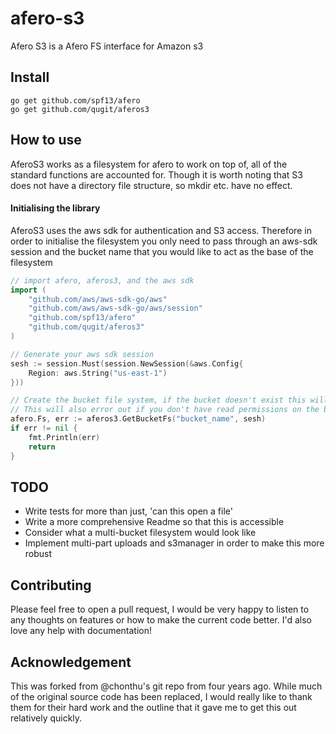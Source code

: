 # afero-s3

Afero S3 is a Afero FS interface for Amazon s3

## Install

```cli
go get github.com/spf13/afero
go get github.com/qugit/aferos3
```

## How to use

AferoS3 works as a filesystem for afero to work on top of, all of the standard functions are accounted for.
Though it is worth noting that S3 does not have a directory file structure, so mkdir etc. have no effect.

#### Initialising the library

AferoS3 uses the aws sdk for authentication and S3 access. Therefore in order to initialise the filesystem
you only need to pass through an aws-sdk session and the bucket name that you would like to act as the base
of the filesystem

```go
// import afero, aferos3, and the aws sdk
import (
	"github.com/aws/aws-sdk-go/aws"
	"github.com/aws/aws-sdk-go/aws/session"
	"github.com/spf13/afero"
	"github.com/qugit/aferos3"
)

// Generate your aws sdk session
sesh := session.Must(session.NewSession(&aws.Config{
	Region: aws.String("us-east-1")
}))

// Create the bucket file system, if the bucket doesn't exist this will create it
// This will also error out if you don't have read permissions on the bucket
afero.Fs, err := aferos3.GetBucketFs("bucket_name", sesh)
if err != nil {
	fmt.Println(err)
	return
}

```

## TODO

- Write tests for more than just, 'can this open a file'
- Write a more comprehensive Readme so that this is accessible
- Consider what a multi-bucket filesystem would look like
- Implement multi-part uploads and s3manager in order to make this more robust

## Contributing

Please feel free to open a pull request, I would be very happy to listen to any
thoughts on features or how to make the current code better. I'd also love any
help with documentation!

## Acknowledgement

This was forked from @chonthu's git repo from four years ago. While much of the
original source code has been replaced, I would really like to thank them for 
their hard work and the outline that it gave me to get this out relatively
quickly.